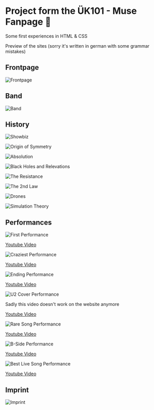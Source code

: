 # Project form the ÜK101 - Muse Fanpage 🎸
Some first experiences in HTML &amp; CSS

Preview of the sites (sorry it's written in german with some grammar mistakes)

## Frontpage
![Frontpage](https://github.com/Hiekkan/Muse_website/blob/main/screenshots/Frontpage.png)

## Band

![Band](https://github.com/Hiekkan/Muse_website/blob/main/screenshots/Band.png)

## History

![Showbiz](https://github.com/Hiekkan/Muse_website/blob/main/screenshots/Story-Showbiz.png)

![Origin of Symmetry](https://github.com/Hiekkan/Muse_website/blob/main/screenshots/Story-Origin.png)

![Absolution](https://github.com/Hiekkan/Muse_website/blob/main/screenshots/Story-Absolution.png)

![Black Holes and Relevations](https://github.com/Hiekkan/Muse_website/blob/main/screenshots/Story-BlackHoles.png)

![The Resistance](https://github.com/Hiekkan/Muse_website/blob/main/screenshots/Story-Resistance.png)

![The 2nd Law](https://github.com/Hiekkan/Muse_website/blob/main/screenshots/Story-2ndLaw.png)

![Drones](https://github.com/Hiekkan/Muse_website/blob/main/screenshots/Story-Drones.png)

![Simulation Theory](https://github.com/Hiekkan/Muse_website/blob/main/screenshots/Story-Simulation.png)

## Performances

![First Performance](https://github.com/Hiekkan/Muse_website/blob/main/screenshots/First-Performance.png)

[Youtube Video](https://www.youtube.com/watch?v=seSIGZLjXxM)

![Craziest Performance](https://github.com/Hiekkan/Muse_website/blob/main/screenshots/Craziest-Performance.png)

[Youtube Video](https://www.youtube.com/watch?v=GeJUl0oHaQU)

![Ending Performance](https://github.com/Hiekkan/Muse_website/blob/main/screenshots/Ending-Performance.png)

[Youtube Video](https://www.youtube.com/watch?v=A1Ajxkws0Og)

![U2 Cover Performance](https://github.com/Hiekkan/Muse_website/blob/main/screenshots/U2-Performance.png)

Sadly this video doesn't work on the website anymore

[Youtube Video](https://www.youtube.com/watch?v=IbF9MPyRTHI)

![Rare Song Performance](https://github.com/Hiekkan/Muse_website/blob/main/screenshots/Rare-Song-Performance.png)

[Youtube Video](https://www.youtube.com/watch?v=AaIY_8k284I)

![B-Side Performance](https://github.com/Hiekkan/Muse_website/blob/main/screenshots/B-Side-Performance.png)

[Youtube Video](https://www.youtube.com/watch?v=UPzFJtiNSDE)

![Best Live Song Performance](https://github.com/Hiekkan/Muse_website/blob/main/screenshots/Best-Live-Song.png)

[Youtube Video](https://www.youtube.com/watch?v=CW-TMcvqjac)

## Imprint

![Imprint](https://github.com/Hiekkan/Muse_website/blob/main/screenshots/Imprint.png)
